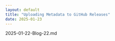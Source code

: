 ```yaml
---
layout: default
title: "Uploading Metadata to GitHub Releases"
date: 2025-01-23
---
```


2025-01-22-Blog-22.md
